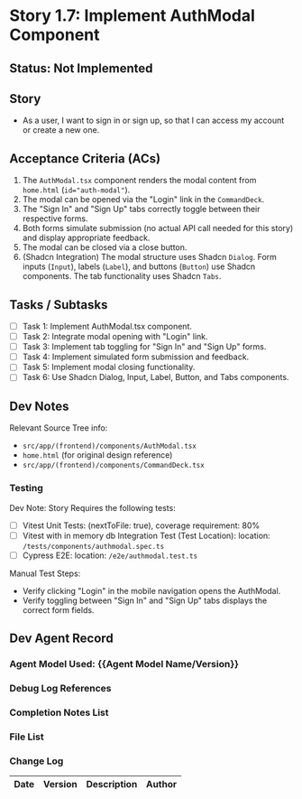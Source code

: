# Story 1.7: Implement AuthModal Component

## Status: Not Implemented

## Story

- As a user, I want to sign in or sign up, so that I can access my account or create a new one.

## Acceptance Criteria (ACs)

1.  The `AuthModal.tsx` component renders the modal content from `home.html` (`id="auth-modal"`).
2.  The modal can be opened via the "Login" link in the `CommandDeck`.
3.  The "Sign In" and "Sign Up" tabs correctly toggle between their respective forms.
4.  Both forms simulate submission (no actual API call needed for this story) and display appropriate feedback.
5.  The modal can be closed via a close button.
6.  (Shadcn Integration) The modal structure uses Shadcn `Dialog`. Form inputs (`Input`), labels (`Label`), and buttons (`Button`) use Shadcn components. The tab functionality uses Shadcn `Tabs`.

## Tasks / Subtasks

- [ ] Task 1: Implement AuthModal.tsx component.
- [ ] Task 2: Integrate modal opening with "Login" link.
- [ ] Task 3: Implement tab toggling for "Sign In" and "Sign Up" forms.
- [ ] Task 4: Implement simulated form submission and feedback.
- [ ] Task 5: Implement modal closing functionality.
- [ ] Task 6: Use Shadcn Dialog, Input, Label, Button, and Tabs components.

## Dev Notes

Relevant Source Tree info:
- `src/app/(frontend)/components/AuthModal.tsx`
- `home.html` (for original design reference)
- `src/app/(frontend)/components/CommandDeck.tsx`

### Testing

Dev Note: Story Requires the following tests:

- [ ] Vitest Unit Tests: (nextToFile: true), coverage requirement: 80%
- [ ] Vitest with in memory db Integration Test (Test Location): location: `/tests/components/authmodal.spec.ts`
- [ ] Cypress E2E: location: `/e2e/authmodal.test.ts`

Manual Test Steps:
- Verify clicking "Login" in the mobile navigation opens the AuthModal.
- Verify toggling between "Sign In" and "Sign Up" tabs displays the correct form fields.

## Dev Agent Record

### Agent Model Used: {{Agent Model Name/Version}}

### Debug Log References

### Completion Notes List

### File List

### Change Log

| Date | Version | Description | Author |
| :--- | :------ | :---------- | :----- |
